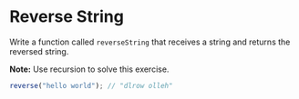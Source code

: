 # Reverse String

Write a function called `reverseString` that receives a string and returns the reversed string.

**Note:** Use recursion to solve this exercise.

```javascript
reverse("hello world"); // "dlrow olleh"
```
